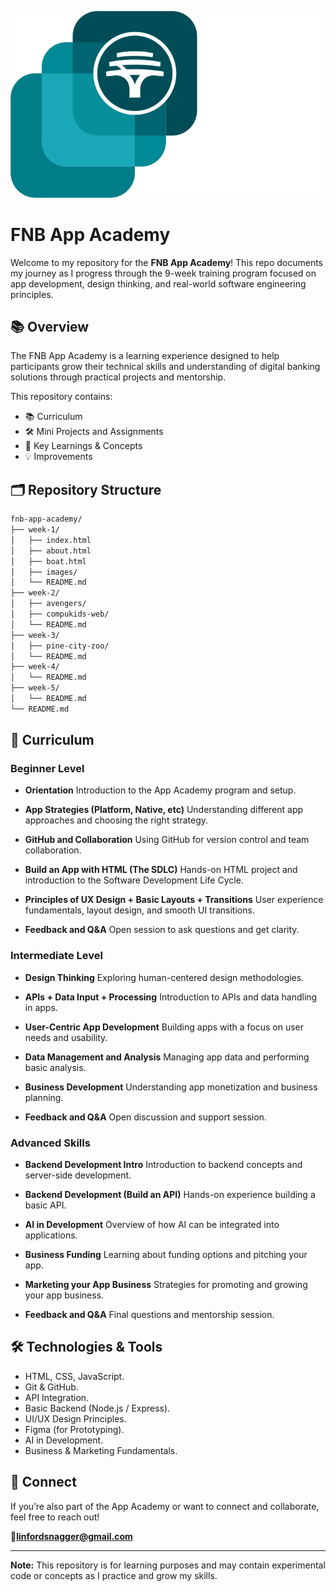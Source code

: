 ![fnb-app-of-the-year](week-1/images/image.png) 
# FNB App Academy

Welcome to my repository for the **FNB App Academy**! This repo documents my journey as I progress through the 9-week training program focused on app development, design thinking, and real-world software engineering principles.

## 📚 Overview

The FNB App Academy is a learning experience designed to help participants grow their technical skills and understanding of digital banking solutions through practical projects and mentorship.

This repository contains:

* 📚 Curriculum
* 🛠️ Mini Projects and Assignments
* 🧠 Key Learnings & Concepts
* 💡  Improvements

## 🗂️ Repository Structure

```bash
fnb-app-academy/
├── week-1/
│   ├── index.html
│   ├── about.html
│   ├── boat.html
│   ├── images/
│   └── README.md
├── week-2/
│   ├── avengers/
│   ├── compukids-web/
│   └── README.md
├── week-3/
│   ├── pine-city-zoo/
│   └── README.md
├── week-4/
│   └── README.md
├── week-5/
│   └── README.md
└── README.md
```

## 🧾 Curriculum

### Beginner Level

* **Orientation**
  Introduction to the App Academy program and setup.

* **App Strategies (Platform, Native, etc)**
  Understanding different app approaches and choosing the right strategy.

* **GitHub and Collaboration**
  Using GitHub for version control and team collaboration.

* **Build an App with HTML (The SDLC)**
  Hands-on HTML project and introduction to the Software Development Life Cycle.

* **Principles of UX Design + Basic Layouts + Transitions**
  User experience fundamentals, layout design, and smooth UI transitions.

* **Feedback and Q\&A**
  Open session to ask questions and get clarity.

### Intermediate Level

* **Design Thinking**
  Exploring human-centered design methodologies.

* **APIs + Data Input + Processing**
  Introduction to APIs and data handling in apps.

* **User-Centric App Development**
  Building apps with a focus on user needs and usability.

* **Data Management and Analysis**
  Managing app data and performing basic analysis.

* **Business Development**
  Understanding app monetization and business planning.

* **Feedback and Q\&A**
  Open discussion and support session.

### Advanced Skills

* **Backend Development Intro**
  Introduction to backend concepts and server-side development.

* **Backend Development (Build an API)**
  Hands-on experience building a basic API.

* **AI in Development**
  Overview of how AI can be integrated into applications.

* **Business Funding**
  Learning about funding options and pitching your app.

* **Marketing your App Business**
  Strategies for promoting and growing your app business.

* **Feedback and Q\&A**
  Final questions and mentorship session.


## 🛠️ Technologies & Tools

* HTML, CSS, JavaScript.
* Git & GitHub.
* API Integration.
* Basic Backend (Node.js / Express).
* UI/UX Design Principles.
* Figma (for Prototyping).
* AI in Development.
* Business & Marketing Fundamentals.

## 🤝 Connect

If you’re also part of the App Academy or want to connect and collaborate, feel free to reach out!


📧[**linfordsnagger@gmail.com**](mailto:linfordsnagger@gmail.com)

---

**Note:** This repository is for learning purposes and may contain experimental code or concepts as I practice and grow my skills.
